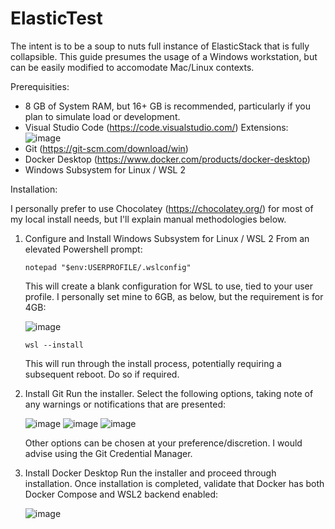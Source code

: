 # ElasticTest

The intent is to be a soup to nuts full instance of ElasticStack that is fully collapsible.  This guide presumes the usage of a Windows workstation, but can be easily modified to accomodate Mac/Linux contexts.

Prerequisities:
* 8 GB of System RAM, but 16+ GB is recommended, particularly if you plan to simulate load or development.
* Visual Studio Code (https://code.visualstudio.com/)
    Extensions:
    ![image](https://user-images.githubusercontent.com/30252277/137925301-d2d00cb7-384a-4eb9-91bd-a0f597449738.png)
* Git (https://git-scm.com/download/win)
* Docker Desktop (https://www.docker.com/products/docker-desktop)
* Windows Subsystem for Linux / WSL 2

Installation:

I personally prefer to use Chocolatey (https://chocolatey.org/) for most of my local install needs, but I'll explain manual methodologies below.

1) Configure and Install Windows Subsystem for Linux / WSL 2
    From an elevated Powershell prompt:
    
    `notepad "$env:USERPROFILE/.wslconfig"`

    This will create a blank configuration for WSL to use, tied to your user profile.  I personally set mine to 6GB, as below, but the requirement is for 4GB:
    
    ![image](https://user-images.githubusercontent.com/30252277/137913348-39143db3-14ba-47d0-b11c-4189b39174b3.png)
    
    `wsl --install`
    
    This will run through the install process, potentially requiring a subsequent reboot.  Do so if required.
    
2) Install Git
    Run the installer.  Select the following options, taking note of any warnings or notifications that are presented:  
    
    ![image](https://user-images.githubusercontent.com/30252277/137911487-313352dc-968e-475a-bf90-c31f4db6ad8e.png)
    ![image](https://user-images.githubusercontent.com/30252277/137913857-b74e80ff-0e9d-415c-8a85-01f3cbc238a5.png)
    ![image](https://user-images.githubusercontent.com/30252277/137913888-fc45a990-390e-492a-a398-25b1b0388c78.png)

    Other options can be chosen at your preference/discretion.  I would advise using the Git Credential Manager.

3) Install Docker Desktop
     Run the installer and proceed through installation.  Once installation is completed, validate that Docker has both Docker Compose and WSL2 backend enabled:
     
     ![image](https://user-images.githubusercontent.com/30252277/137914822-143899ad-0d8c-4c05-95a7-f21c5efe7e5d.png)

     
